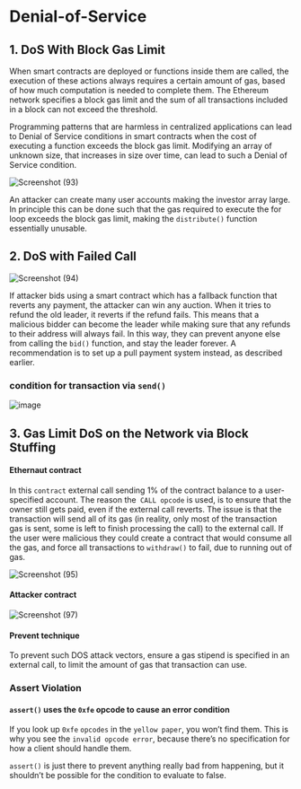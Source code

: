 # Denial-of-Service




## 1. DoS With Block Gas Limit

When smart contracts are deployed or functions inside them are called, the execution of these actions always requires a certain amount of gas, based of how much computation is needed to complete them. The Ethereum network specifies a block gas limit and the sum of all transactions included in a block can not exceed the threshold.

Programming patterns that are harmless in centralized applications can lead to Denial of Service conditions in smart contracts when the cost of executing a function exceeds the block gas limit. Modifying an array of unknown size, that increases in size over time, can lead to such a Denial of Service condition.

![Screenshot (93)](https://user-images.githubusercontent.com/82324643/208234739-76586ebc-f254-46ea-8d77-1742c1301e59.png)


An attacker can create many user accounts making the investor array large. In principle this can be done such that the gas required to execute the for loop exceeds the block gas limit, making the `distribute()` function essentially unusable.

## 2. DoS with Failed Call



![Screenshot (94)](https://user-images.githubusercontent.com/82324643/208235165-a50e5b01-46dd-4459-9e22-e16841f4b0ae.png)


If attacker bids using a smart contract which has a fallback function that reverts any payment, the attacker can win any auction. When it tries to refund the old leader, it reverts if the refund fails. This means that a malicious bidder can become the leader while making sure that any refunds to their address will always fail. In this way, they can prevent anyone else from calling the `bid()` function, and stay the leader forever. A recommendation is to set up a pull payment system instead, as described earlier.


### condition for transaction via `send()`

![image](https://user-images.githubusercontent.com/82324643/208234482-823f019f-1488-49c9-b1e3-b24acb161595.png)


## 3. Gas Limit DoS on the Network via Block Stuffing


#### Ethernaut contract

In this `contract` external call sending 1% of the contract balance to a user-specified account. The reason the` CALL opcode` is used, is to ensure that the owner still gets paid, even if the external call reverts. The issue is that the transaction will send all of its gas (in reality, only most of the transaction gas is sent, some is left to finish processing the call) to the external call. If the user were malicious they could create a contract that would consume all the gas, and force all transactions to `withdraw()` to fail, due to running out of gas.


![Screenshot (95)](https://user-images.githubusercontent.com/82324643/208235435-6c2aa446-910d-4a9c-9247-e86e105dc8af.png)


#### Attacker contract

![Screenshot (97)](https://user-images.githubusercontent.com/82324643/208235580-25bee4d4-e05f-4d9d-8c75-7903491dfd85.png)

#### Prevent technique

To prevent such DOS attack vectors, ensure a gas stipend is specified in an external call, to limit the amount of gas that  transaction can use.


### Assert Violation

#### `assert()` uses the `0xfe` opcode to cause an error condition

If you look up `0xfe` `opcodes` in the `yellow paper`, you won’t find them. This is why you see the `invalid opcode error`, because there’s no specification for how a client should handle them.

`assert()` is just there to prevent anything really bad from happening, but it shouldn’t be possible for the condition to evaluate to false.

